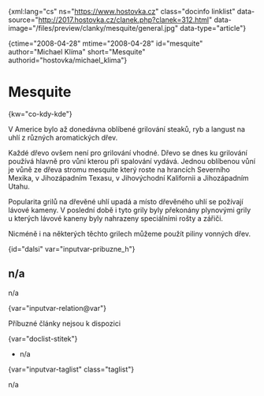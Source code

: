 
{xml:lang="cs" ns="https://www.hostovka.cz" class="docinfo linklist" data-source="http://2017.hostovka.cz/clanek.php?clanek=312.html" data-image="/files/preview/clanky/mesquite/general.jpg" data-type="article"}

{ctime="2008-04-28" mtime="2008-04-28" id="mesquite" author="Michael Klíma" short="Mesquite" authorid="hostovka/michael_klima"}

# Mesquite 

{kw="co-kdy-kde"}

V Americe bylo až donedávna oblíbené grilování steaků, ryb a langust na uhlí z různých aromatických dřev. 

Každé dřevo ovšem není pro grilování vhodné. Dřevo se dnes ku grilování používá hlavně pro vůni kterou při spalování vydává. Jednou oblíbenou vůní je vůně ze dřeva stromu mesquite který roste na hrancích Severního Mexika, v Jihozápadním Texasu, v Jihovýchodní Kalifornii a Jihozápadním Utahu. 

Popularita grilů na dřevěné uhlí upadá a místo dřevěného uhlí se požívají lávové kameny. V poslední době i tyto grily byly překonány plynovými grily u kterých lávové kaneny byly nahrazeny speciálními rošty a zářiči. 

Nicméně i na některých těchto grilech můžeme použít piliny vonných dřev. 

{id="dalsi" var="inputvar-pribuzne_h"}

## n/a 

n/a 

{var="inputvar-relation@var"}

Příbuzné články nejsou k dispozici 

{var="doclist-stitek"}

  * n/a 

{var="inputvar-taglist" class="taglist"}

n/a

